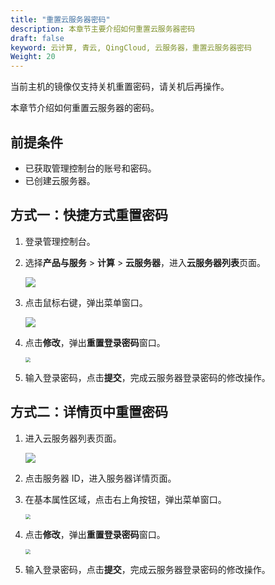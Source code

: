 ```yaml
---
title: "重置云服务器密码"
description: 本章节主要介绍如何重置云服务器密码
draft: false
keyword: 云计算, 青云, QingCloud, 云服务器，重置云服务器密码
Weight: 20
---
```


当前主机的镜像仅支持关机重置密码，请关机后再操作。

本章节介绍如何重置云服务器的密码。

## 前提条件

- 已获取管理控制台的账号和密码。
- 已创建云服务器。

## 方式一：快捷方式重置密码

1. 登录管理控制台。

2. 选择**产品与服务** > **计算** > **云服务器**，进入**云服务器列表**页面。

   ![](/compute/vm/_images/vm_server_list.png)

3. 点击鼠标右键，弹出菜单窗口。

   ![](/compute/vm/_images/vm_modify_pw.png)

4. 点击**修改**，弹出**重置登录密码**窗口。

   <img src="/compute/vm/_images/vm_modify_pw_win.png" style="zoom:50%;" />

5. 输入登录密码，点击**提交**，完成云服务器登录密码的修改操作。

## 方式二：详情页中重置密码

1. 进入云服务器列表页面。

   ![](/compute/vm/_images/vm_server_list.png)

2. 点击服务器 ID，进入服务器详情页面。

3. 在基本属性区域，点击右上角按钮，弹出菜单窗口。

   <img src="/compute/vm/_images/vm_modify_pw_details.png" style="zoom:50%;" />

4. 点击**修改**，弹出**重置登录密码**窗口。

   <img src="/compute/vm/_images/vm_modify_pw_win.png" style="zoom:50%;" />

5. 输入登录密码，点击**提交**，完成云服务器登录密码的修改操作。
